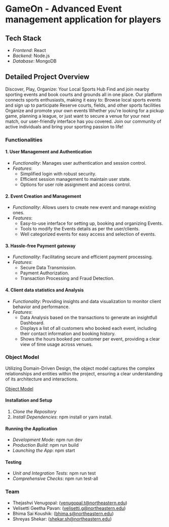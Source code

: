 # GameOn - Advanced Event management application for players

## Tech Stack

- *Frontend*: React
- *Backend*: Node.js
- *Database*: MongoDB


## Detailed Project Overview

Discover, Play, Organize: Your Local Sports Hub
Find and join nearby sporting events and book courts and grounds all in one place. Our platform connects sports enthusiasts, making it easy to:
Browse local sports events and sign up to participate
Reserve courts, fields, and other sports facilities
Organize and promote your own events
Whether you're looking for a pickup game, planning a league, or just want to secure a venue for your next match, our user-friendly interface has you covered. Join our community of active individuals and bring your sporting passion to life!


### Functionalities

#### 1. User Management and Authentication
- *Functionality*: Manages user authentication and session control.
- *Features*:
  - Simplified login with robust security.
  - Efficient session management to maintain user state.
  - Options for user role assignment and access control.

#### 2. Event Creation and Management
- *Functionality*: Allows users to create new event and manage existing ones.
- *Features*:
  - Easy-to-use interface for setting up, booking and organizing Events.
  - Tools to modify the Events details as per the user/clients.
  - Well categorized events for easy access and selection of events.

#### 3. Hassle-free Payment gateway
- *Functionality*: Facilitating secure and efficient payment processing.
- *Features*:
  - Secure Data Transmission.
  - Payment Authorization.
  - Transaction Processing and Fraud Detection.

#### 4. Client data statistics and Analysis
- *Functionality*: Providing insights and data visualization to monitor client behavior and performance.
- *Features*:
  - Data Analysis based on the transactions to generate an insightfull Dashboard.
  - Displays a list of all customers who booked each event, including their contact information and booking history.
  - Shows the hours booked per customer per event, providing a clear view of time usage across venues.

### Object Model
Utilizing Domain-Driven Design, the object model captures the complex relationships and entities within the project, ensuring a clear understanding of its architecture and interactions.

<a title="Object Model" href="./backend/docs/GameOnModel.md">Object Model</a>

#### Installation and Setup
1. *Clone the Repository*
2. *Install Dependencies*: npm install or yarn install.

#### Running the Application
- *Development Mode*: npm run dev
- *Production Build*: npm run build
- *Launching the App*: npm start

#### Testing
- *Unit and Integration Tests*: npm run test
- *Comprehensive Checks*: npm run test-all

### Team
- Thejashvi Venugopal: (venugopal.t@northeastern.edu)
- Velisetti Geetha Pavan: (velisetti.g@northeastern.edu)
- Bhima Sai Koushik: (bhima.s@northeastern.edu)
- Shreyas Shekar: (shekar.sh@northeastern.edu)
